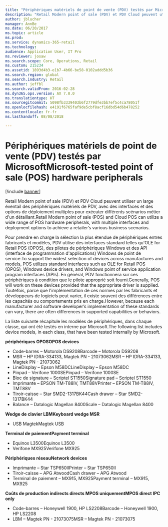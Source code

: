 ```yaml
---
title: "Périphériques matériels de point de vente (PDV) testés par Microsoft"
description: "Retail Modern point of sale (PDV) et PDV Cloud peuvent utiliser un large éventail des périphériques matériels de PDV, avec des interfaces et des options de déploiement multiples pour exécuter différents scénarios métier d'un détaillant."
author: jblucher
manager: AnnBe
ms.date: 06/20/2017
ms.topic: article
ms.prod: 
ms.service: dynamics-365-retail
ms.technology: 
audience: Application User, IT Pro
ms.reviewer: josaw
ms.search.scope: Core, Operations, Retail
ms.custom: 215234
ms.assetid: 1893d4b3-e1b7-4b66-be58-0102addd5b36
ms.search.region: global
ms.search.industry: Retail
ms.author: jeffbl
ms.search.validFrom: 2016-02-28
ms.dyn365.ops.version: AX 7.0.0
ms.translationtype: HT
ms.sourcegitcommit: 5098fb3339403b6f2779dfe3bb7ef5c4ca78051f
ms.openlocfilehash: e4191f6765faf9de5cbf8acf16dbd54d6b478252
ms.contentlocale: fr-fr
ms.lasthandoff: 08/08/2018

---
```


# <a name="microsoft-tested-point-of-sale-pos-hardware-peripherals"></a><span data-ttu-id="5d127-103">Périphériques matériels de point de vente (PDV) testés par Microsoft</span><span class="sxs-lookup"><span data-stu-id="5d127-103">Microsoft-tested point of sale (POS) hardware peripherals</span></span>

[!include [banner](includes/banner.md)]

<span data-ttu-id="5d127-104">Retail Modern point of sale (PDV) et PDV Cloud peuvent utiliser un large éventail des périphériques matériels de PDV, avec des interfaces et des options de déploiement multiples pour exécuter différents scénarios métier d'un détaillant.</span><span class="sxs-lookup"><span data-stu-id="5d127-104">Retail Modern point of sale (POS) and Cloud POS can utilize a wide range of POS hardware peripherals, with multiple interfaces and deployment options to achieve a retailer’s various business scenarios.</span></span> 

<span data-ttu-id="5d127-105">Pour prendre en charge la sélection la plus étendue de périphériques entres fabricants et modèles, PDV utilise des interfaces standard telles qu'OLE for Retail POS (OPOS), des pilotes de périphériques Windows et des API (interface de programmation d'applications) Windows de point de service.</span><span class="sxs-lookup"><span data-stu-id="5d127-105">To support the widest selection of devices across manufactures and models, POS utilizes standard interfaces such as OLE for Retail POS (OPOS), Windows device drivers, and Windows point of service application program interfaces (APIs).</span></span> <span data-ttu-id="5d127-106">En général, PDV fonctionnera sur ces périphériques à condition que le pilote approprié soit fourni.</span><span class="sxs-lookup"><span data-stu-id="5d127-106">Generally, POS will work on these devices provided that the appropriate driver is supplied.</span></span> <span data-ttu-id="5d127-107">Toutefois, parce que l'implémentation de ces normes par les fabricants et développeurs de logiciels peut varier, il existe souvent des différences entre les capacités ou comportements pris en charge.</span><span class="sxs-lookup"><span data-stu-id="5d127-107">However, because each manufacturer and software developer’s implementation of these standards can vary, there are often differences in supported capabilities or behaviors.</span></span>

<span data-ttu-id="5d127-108">La liste suivante récapitule les modèles de périphériques, dans chaque classe, qui ont été testés en interne par Microsoft.</span><span class="sxs-lookup"><span data-stu-id="5d127-108">The following list includes device models, in each class, that have been tested internally by Microsoft.</span></span>

<span data-ttu-id="5d127-109">**périphériques OPOS**</span><span class="sxs-lookup"><span data-stu-id="5d127-109">**OPOS devices**</span></span>

-   <span data-ttu-id="5d127-110">Code-barres – Motorola DS9208</span><span class="sxs-lookup"><span data-stu-id="5d127-110">Barcode – Motorola DS9208</span></span>
-   <span data-ttu-id="5d127-111">MSR – HP IDRA-334133, Magtek PN - 21073062</span><span class="sxs-lookup"><span data-stu-id="5d127-111">MSR – HP IDRA-334133, Magtek PN - 21073062</span></span>
-   <span data-ttu-id="5d127-112">LineDisplay – Epson M58DC</span><span class="sxs-lookup"><span data-stu-id="5d127-112">LineDisplay – Epson M58DC</span></span>
-   <span data-ttu-id="5d127-113">Pinpad – Verifone 1000SE</span><span class="sxs-lookup"><span data-stu-id="5d127-113">Pinpad – Verifone 1000SE</span></span>
-   <span data-ttu-id="5d127-114">Bloc de signature – Scriptel ST1550</span><span class="sxs-lookup"><span data-stu-id="5d127-114">Signature pad – Scriptel ST1550</span></span>
-   <span data-ttu-id="5d127-115">Imprimante – EPSON TM-T88IV, TMT88V</span><span class="sxs-lookup"><span data-stu-id="5d127-115">Printer – EPSON TM-T88IV, TMT88V</span></span>
-   <span data-ttu-id="5d127-116">Tiroir-caisse – Star SMD2-1317BK44</span><span class="sxs-lookup"><span data-stu-id="5d127-116">Cash drawer – Star SMD2-1317BK44</span></span>
-   <span data-ttu-id="5d127-117">Balance – Datalogic Magellan 8400</span><span class="sxs-lookup"><span data-stu-id="5d127-117">Scale – Datalogic Magellan 8400</span></span>

<span data-ttu-id="5d127-118">**Wedge de clavier LBM**</span><span class="sxs-lookup"><span data-stu-id="5d127-118">**Keyboard wedge MSR**</span></span>

-   <span data-ttu-id="5d127-119">USB Magtek</span><span class="sxs-lookup"><span data-stu-id="5d127-119">Magtek USB</span></span>

<span data-ttu-id="5d127-120">**Terminal de paiement**</span><span class="sxs-lookup"><span data-stu-id="5d127-120">**Payment terminal**</span></span>

-   <span data-ttu-id="5d127-121">Equinox L3500</span><span class="sxs-lookup"><span data-stu-id="5d127-121">Equinox L3500</span></span>
-   <span data-ttu-id="5d127-122">Verifone MX925</span><span class="sxs-lookup"><span data-stu-id="5d127-122">Verifone MX925</span></span>

<span data-ttu-id="5d127-123">**Périphériques réseau**</span><span class="sxs-lookup"><span data-stu-id="5d127-123">**Network devices**</span></span>

-   <span data-ttu-id="5d127-124">Imprimante – Star TSP650II</span><span class="sxs-lookup"><span data-stu-id="5d127-124">Printer – Star TSP650II</span></span>
-   <span data-ttu-id="5d127-125">Tiroir-caisse – APG Atwood</span><span class="sxs-lookup"><span data-stu-id="5d127-125">Cash drawer – APG Atwood</span></span>
-   <span data-ttu-id="5d127-126">Terminal de paiement – MX915, MX925</span><span class="sxs-lookup"><span data-stu-id="5d127-126">Payment terminal – MX915, MX925</span></span>

<span data-ttu-id="5d127-127">**Coûts de production indirects directs MPOS uniquement**</span><span class="sxs-lookup"><span data-stu-id="5d127-127">**MPOS direct IPC only**</span></span>

-   <span data-ttu-id="5d127-128">Code-barres – Honeywell 1900, HP LS2208</span><span class="sxs-lookup"><span data-stu-id="5d127-128">Barcode – Honeywell 1900, HP LS2208</span></span>
-   <span data-ttu-id="5d127-129">LBM – Magtek PN - 21073075</span><span class="sxs-lookup"><span data-stu-id="5d127-129">MSR – Magtek PN - 21073075</span></span>





